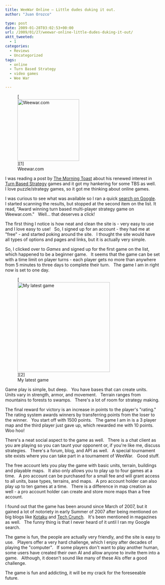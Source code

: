 ```yaml
---
title: WeeWar Online – Little dudes duking it out.
author: "Juan Orozco" 

type: post
date: 2009-01-28T03:02:53+00:00
url: /2009/01/27/weewar-online-little-dudes-duking-it-out/
aktt_tweeted:
  - 1
categories:
  - Reviews
  - Uncategorized
tags:
  - online
  - Turn Based Strategy
  - video games
  - Wee War

---
```

<figure style="width: 200px" class="wp-caption alignleft">[<img title="Have a little war at Weewar.com" src="https://i0.wp.com/weewar.com/images/weewar200.jpg?resize=200%2C200" alt="Weewar.com" width="200" height="200" data-recalc-dims="1" />][1]<figcaption class="wp-caption-text">Weewar.com</figcaption></figure>

I was reading a post by <a href="http://www.morningtoast.com/2009/01/warning-i-have-military-madness/" target="_blank" rel="noopener noreferrer">The Morning Toast</a> about his renewed interest in <a href="http://en.wikipedia.org/wiki/Turn-based_strategy" target="_blank" rel="noopener noreferrer">Turn Based Strategy</a> games and it got my hankering for some TBS as well.   I love puzzle/strategy games, so it got me thinking about online games.

I was curious to see what was available so I ran a quick <a href="http://www.google.com/search?hl=en&q=turn+based+strategy+games+online&btnG=Search" target="_blank" rel="noopener noreferrer">search on Google</a>.   I started scanning the results, but stopped at the second item on the list. It read, "Award winning turn based multi-player strategy game on Weewar.com."   Well... that deserves a click!

The first thing I notice is how neat and clean the site is - very easy to use and I love easy to use!   So, I signed up for an account - they had me at "free" - and started poking around the site.   I thought the site would have all types of options and pages and links, but it is actually very simple.

So, I clicked over to _Games_ and signed up for the first game on the list, which happened to be a beginner game.   It seems that the game can be set with a time limit on player turns - each player gets no more than anywhere from 5 minutes to three days to complete their turn.   The game I am in right now is set to one day.

<figure id="attachment_1408" aria-describedby="caption-attachment-1408" style="width: 300px" class="wp-caption alignleft">[<img class="size-medium wp-image-1408" title="gamescreengrab" src="https://i0.wp.com/guamaso.com/wp-content/uploads/2009/01/gamescreengrab-300x291.png?resize=300%2C291" alt="My latest game" width="300" height="291" data-recalc-dims="1" />][2]<figcaption id="caption-attachment-1408" class="wp-caption-text">My latest game</figcaption></figure>

Game play is simple, but deep.   You have bases that can create units.   Units vary in strength, armor, and movement.   Terrain ranges from mountains to forests to swamps.   There's a lot of room for strategy making.

The final reward for victory is an increase in points to the player's "rating."   The rating system awards winners by transferring points from the loser to the winner.   You start off with 1500 points.   The game I am in is a 3 player map and the third player just gave up, which rewarded me with 10 points.   Woo hoo!

There's a neat social aspect to the game as well.   There is a chat client as you are playing so you can taunt your opponent or, if you're like me, discuss strategies.   There's a forum, blog, and API as well.   A special tournament site exists where you can take part in a tournament of WeeWar.   Good stuff.

The free account lets you play the game with basic units, terrain, buildings and playable maps.   It also only allows you to play up to four games at a time.   A pro account can be purchased for a small fee and will grant access to all units, base types, terrains, and maps.   A pro account holder can also play up to ten games at a time.   There is a difference in map creation as well - a pro account holder can create and store more maps than a free account.

I found out that the game has been around since March of 2007, but it gained a lot of notoriety in early Summer of 2007 after being mentioned on big blogs like <a href="http://kotaku.com/271729/timewaster-of-the-day-weewar" target="_blank" rel="noopener noreferrer">Kotaku</a> and <a href="http://www.techcrunch.com/2007/06/02/weewar-for-the-weekend/" target="_blank" rel="noopener noreferrer">Tech Crunch</a>.   It's been mentioned in magazines as well.   The funny thing is that I never heard of it until I ran my Google search.

The game is fun, the people are actually very friendly, and the site is easy to use.   Players offer a very hard challenge, which I enjoy after decades of playing the "computer".   If some players don't want to play another human, some users have created their own AI and allow anyone to invite them into a game.   Although, it doesn't sound like many of these AIs offer a good challenge.

The game is fun and addicting, it will be my crack for the foreseeable future.

 [1]: http://weewar.com?referrerid=54488
 [2]: http://weewar.com/game/135404